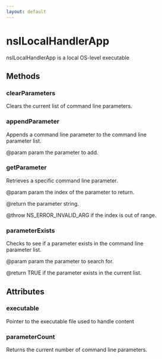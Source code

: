 ```yaml
---
layout: default
---
```


# nsILocalHandlerApp #
  
nsILocalHandlerApp is a local OS-level executable  
  

## Methods ##

### clearParameters ###
  
Clears the current list of command line parameters.  
  

### appendParameter ###
  
Appends a command line parameter to the command line  
parameter list.  
  
@param param the parameter to add.  
  

### getParameter ###
  
Retrieves a specific command line parameter.  
  
@param param the index of the parameter to return.  
  
@return the parameter string.  
  
@throw NS_ERROR_INVALID_ARG if the index is out of range.  
  

### parameterExists ###
  
Checks to see if a parameter exists in the command line  
parameter list.  
  
@param param the parameter to search for.  
  
@return TRUE if the parameter exists in the current list.   
  

## Attributes ##

### executable ###
  
Pointer to the executable file used to handle content  
  

### parameterCount ###
  
Returns the current number of command line parameters.  
  
